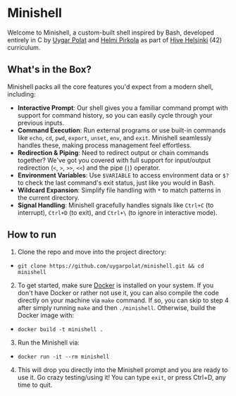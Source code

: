 # Minishell

Welcome to Minishell, a custom-built shell inspired by Bash, developed entirely in C by [Uygar Polat](https://github.com/uygarpolat/) and [Helmi Pirkola](https://github.com/hpirkola/) as part of [Hive Helsinki](https://www.hive.fi/en/) (42) curriculum.

## What's in the Box?

Minishell packs all the core features you'd expect from a modern shell, including:

- **Interactive Prompt**: Our shell gives you a familiar command prompt with support for command history, so you can easily cycle through your previous inputs.
- **Command Execution**: Run external programs or use built-in commands like `echo`, `cd`, `pwd`, `export`, `unset`, `env`, and `exit`. Minishell seamlessly handles these, making process management feel effortless.
- **Redirection & Piping**: Need to redirect output or chain commands together? We've got you covered with full support for input/output redirection (`<`, `>`, `>>`, `<<`) and the pipe (`|`) operator.
- **Environment Variables**: Use `$VARIABLE` to access environment data or `$?` to check the last command's exit status, just like you would in Bash.
- **Wildcard Expansion**: Simplify file handling with `*` to match patterns in the current directory.
- **Signal Handling**: Minishell gracefully handles signals like `Ctrl+C` (to interrupt), `Ctrl+D` (to exit), and `Ctrl+\` (to ignore in interactive mode).

## How to run

1. Clone the repo and move into the project directory:

- `git clone https://github.com/uygarpolat/minishell.git && cd minishell`

2. To get started, make sure [Docker](https://www.docker.com/get-started) is installed on your system. If you don't have Docker or rather not use it, you can also compile the code directly on your machine via `make` command. If so, you can skip to step 4 after simply running `make` and then `./minishell`. Otherwise, build the Docker image with:

- `docker build -t minishell .`
 
3. Run the Minishell via:

- `docker run -it --rm minishell`

4. This will drop you directly into the Minishell prompt and you are ready to use it. Go crazy testing/using it! You can type `exit`, or press Ctrl+D, any time to quit.
